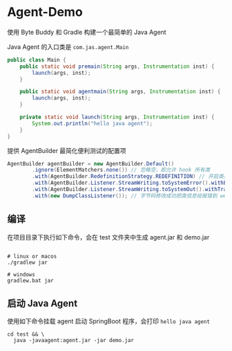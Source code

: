 # Agent-Demo

使用 Byte Buddy 和 Gradle 构建一个最简单的 Java Agent

Java Agent 的入口类是 `com.jas.agent.Main`

```java
public class Main {
    public static void premain(String args, Instrumentation inst) {
        launch(args, inst);
    }

    public static void agentmain(String args, Instrumentation inst) {
        launch(args, inst);
    }

    private static void launch(String args, Instrumentation inst) {
        System.out.println("hello java agent");
    }
}
```

提供 AgentBuilder 最简化便利测试的配置项

```java
AgentBuilder agentBuilder = new AgentBuilder.Default()
        .ignore(ElementMatchers.none()) // 忽略空，即允许 hook 所有类
        .with(AgentBuilder.RedefinitionStrategy.REDEFINITION) // 开启类被加载后也允许进行字节码修改
        .with(AgentBuilder.Listener.StreamWriting.toSystemError().withErrorsOnly()) // 字节码修改失败打印错误信息到控制台
        .with(AgentBuilder.Listener.StreamWriting.toSystemOut().withTransformationsOnly()) // 字节码修改成功也输出到控制台
        .with(new DumpClassListener()); // 字节码修改成功把类信息给报错到 weaving/classes 目录下
```

## 编译

在项目目录下执行如下命令，会在 test 文件夹中生成 agent.jar 和 demo.jar

```shell

# linux or macos
./gradlew jar

# windows
gradlew.bat jar
```

## 启动 Java Agent

使用如下命令挂载 agent 启动 SpringBoot 程序，会打印 `hello java agent`

```shell
cd test && \
  java -javaagent:agent.jar -jar demo.jar
```